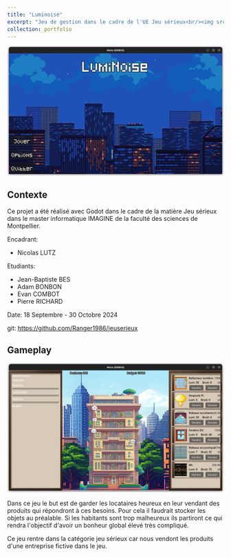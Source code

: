 ```yaml
---
title: "Luminoise"
excerpt: "Jeu de gestion dans le cadre de l'UE Jeu sérieux<br/><img src='/images/Luminoise_Menu.png'>"
collection: portfolio
---
```


![Menu](/images/Luminoise_Menu.png)
## Contexte
Ce projet a été réalisé avec Godot dans le cadre de la matière Jeu sérieux dans le master informatique IMAGINE de la faculté des sciences de Montpellier.

Encadrant:
- Nicolas LUTZ

Etudiants:
- Jean-Baptiste BES
- Adam BONBON
- Evan COMBOT
- Pierre RICHARD

Date: 18 Septembre - 30 Octobre 2024

git: https://github.com/Ranger1986/jeuserieux

## Gameplay

![Ecran Principal](/images/Luminoise_Main.png)

Dans ce jeu le but est de garder les locataires heureux en leur vendant des produits qui répondront à ces besoins. Pour cela il faudrait stocker les objets au préalable. Si les habitants sont trop malheureux ils partiront ce qui rendra l'objectif d'avoir un bonheur global élevé très compliqué.

Ce jeu rentre dans la catégorie jeu sérieux car nous vendont les produits d'une entreprise fictive dans le jeu.